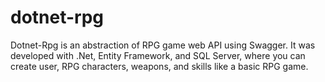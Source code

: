 # dotnet-rpg
Dotnet-Rpg is an abstraction of RPG game web API using Swagger.
It was developed with .Net, Entity Framework, and SQL Server, where you can create user, RPG characters, weapons, and skills like a basic RPG game.
